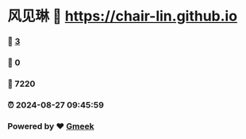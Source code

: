 # 风见琳 :link: https://chair-lin.github.io 
### :page_facing_up: [3](https://chair-lin.github.io/tag.html) 
### :speech_balloon: 0 
### :hibiscus: 7220 
### :alarm_clock: 2024-08-27 09:45:59 
### Powered by :heart: [Gmeek](https://github.com/Meekdai/Gmeek)
